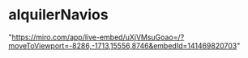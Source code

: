 # alquilerNavios
"https://miro.com/app/live-embed/uXjVMsuGoao=/?moveToViewport=-8286,-1713,15556,8746&embedId=141469820703" 
